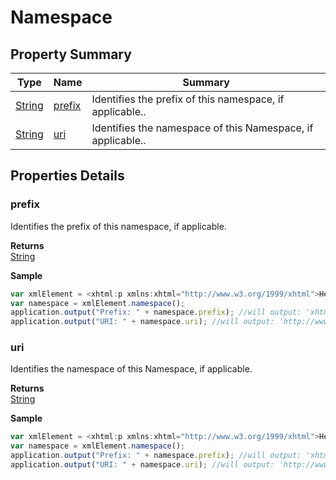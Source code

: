# Namespace

## Property Summary

| Type                | Name                          | Summary                                                     |
| ------------------- | ----------------------------- | ----------------------------------------------------------- |
| [String](string.md) | [prefix](namespace.md#prefix) | Identifies the prefix of this namespace, if applicable..    |
| [String](string.md) | [uri](namespace.md#uri)       | Identifies the namespace of this Namespace, if applicable.. |

## Properties Details

### prefix

Identifies the prefix of this namespace, if applicable.

**Returns**\
[String](string.md)

**Sample**

```javascript
var xmlElement = <xhtml:p xmlns:xhtml="http://www.w3.org/1999/xhtml">Hello World!</xhtml:p>;
var namespace = xmlElement.namespace();
application.output("Prefix: " + namespace.prefix); //will output: 'xhtml'
application.output("URI: " + namespace.uri); //will output: 'http://www.w3.org/1999/xhtml'
```

### uri

Identifies the namespace of this Namespace, if applicable.

**Returns**\
[String](string.md)

**Sample**

```javascript
var xmlElement = <xhtml:p xmlns:xhtml="http://www.w3.org/1999/xhtml">Hello World!</xhtml:p>;
var namespace = xmlElement.namespace();
application.output("Prefix: " + namespace.prefix); //will output: 'xhtml'
application.output("URI: " + namespace.uri); //will output: 'http://www.w3.org/1999/xhtml'
```
